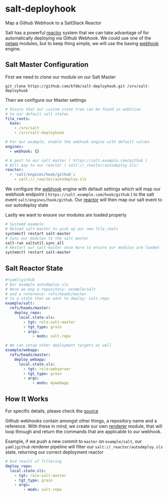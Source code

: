# salt-deployhook

Map a Github Webhook to a SaltStack Reactor

Salt has a powerful [reactor] system that we can take advantage of for automatically deploying via Github Webhook.
We could use one of the [netapi] modules, but to keep thing simple, we will use the basing [webhook] engine.


## Salt Master Configuration

First we need to clone our module on our Salt Master

`git clone https://github.com/kfdm/salt-deployhook.git /srv/salt-deployhook`

Then we configure our Master settings

```yaml
# Ensure that our custom state tree can be found in addition
# to our default salt states
file_roots:
  base:
    - /srv/salt
    - /srv/salt-deployhook

# For our example, enable the webhook engine with default values
engines:
  - webhook: {}

# A post to our salt master ( https://salt.example.com/github )
# Will map to our reactor ( salt://_reactor/autodeploy.sls) 
reactor:
  - 'salt/engines/hook/github':
    - salt://_reactor/autodeploy.sls

```

We configure the [webhook] engine with default settings which will map our webhook endpoint ( `https://salt.example.com/hook/github` ) to the salt event `salt/engines/hook/github`. Our [reactor] will then map our salt event to our autodeploy state

Lastly we want to ensure our modules are loaded properly

```bash
# Systemd example
# Reload salt-master to pick up our new file_roots
systemctl restart salt-master
# Sync our modules to the salt master
salt-run saltutil.sync_all
# Restart our salt-master once more to ensure our modules are loaded
systemctl restart salt-master
```

## Salt Reactor State

```yaml
#!yaml|github
# Our example autodeploy.sls
# Here we map a repository: example/salt
# and a reference: refs/heads/master
# to a state that we want to deploy: salt.repo
example/salt:
  refs/heads/master:
    deploy_repo:
      local.state.sls:
        - tgt: role:salt-master
        - tgt_type: grain
        - args:
            - mods: salt.repo

# We can setup other deployment targets as well
example/webapp:
  refs/heads/master:
    deploy_webapp:
      local.state.sls:
        - tgt: role:webserver
        - tgt_type: grain
        - args:
            - mods: mywebapp
```


## How It Works

For specific details, please check the [source]

Github webhooks contain amongst other things, a repository name and a reference. With these in mind, we create our own [renderer] module, that will loop through and return the commands that are applicable to our webhook.

Example, if we push a new commit to `master` on `example/salt`, our `yaml|github` renderer pipeline will filter our `salt://_reactor/autodeploy.sls` state, returning our correct deployment reactor

```yaml
# End result of filtering
deploy_repo:
  local.state.sls:
    - tgt: role:salt-master
    - tgt_type: grain
    - args:
        - mods: salt.repo
```


[netapi]: http://docs.saltstack.com/en/latest/ref/netapi/all/index.html
[reactor]: https://docs.saltstack.com/en/latest/topics/reactor/
[renderer]: http://docs.saltstack.com/en/latest/ref/renderers/
[source]: _renderers/github.py
[webhook]: http://docs.saltstack.com/en/latest/ref/engines/all/salt.engines.webhook.html#module-salt.engines.webhook